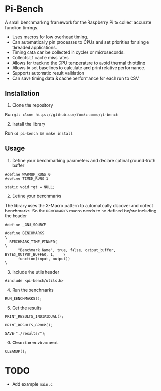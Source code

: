 
# Pi-Bench

A small benchmarking framework for the Raspberry Pi to collect accurate function timings.


- Uses macros for low overhead timing.
- Can automatically pin processes to CPUs and set priorities for single threaded applications.
- Timing data can be collected in cycles or microseconds.
- Collects L1 cache miss rates
- Allows for tracking the CPU temperature to avoid thermal throttling.
- Allows to set baselines to calculate and print relative performance.
- Supports automatic result validation
- Can save timing data & cache performance for each run to CSV


## Installation

1. Clone the repository

Run `git clone https://github.com/TomSchammo/pi-bench`

2. Install the library

Run `cd pi-bench && make install`

## Usage

1. Define your benchmarking parameters and declare optinal ground-truth buffer

```
#define WARMUP_RUNS 0
#define TIMED_RUNS 1

static void *gt = NULL;
```

2. Define your benchmarks

The library uses the X-Macro pattern to automatically discover and collect
benchmarks.
So the `BENCHMARKS` macro needs to be defined *before* including the header

```
#define _GNU_SOURCE

#define BENCHMARKS                                                             \
  BENCHMARK_TIME_PINNED(                                                       \
      "Benchmark Name", true, false, output_buffer, BYTES_OUTPUT_BUFFER, 1,    \
      function(input, output))                                                 \
```

3. Include the utils header

```
#include <pi-bench/utils.h>
```

4. Run the benchmarks

```
RUN_BENCHMARKS();
```

5. Get the results

```
PRINT_RESULTS_INDIVIDUAL();

PRINT_RESULTS_GROUP();

SAVE("./results/");
```

6. Clean the environment

```
CLEANUP();
```

# TODO

- Add example `main.c`
